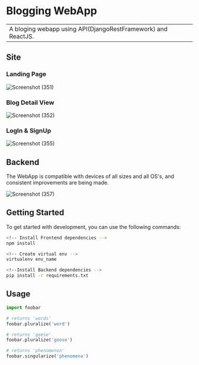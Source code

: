 # Blogging WebApp
<table>
<tr>
<td>
  A bloging webapp using API(DjangoRestFramework) and ReactJS.
</td>
</tr>
</table>

## Site

### Landing Page

![Screenshot (351)](https://user-images.githubusercontent.com/75934126/234777852-7f140bda-5812-4b45-b9b4-c6b6fb70fe5c.png)

### Blog Detail View
![Screenshot (352)](https://user-images.githubusercontent.com/75934126/234777914-3de0278c-46b3-4190-9dd3-a48450a5b1ae.png)

### LogIn & SignUp
![Screenshot (355)](https://user-images.githubusercontent.com/75934126/234777988-8ac317e7-79a0-4776-8262-38e6f324dd36.png)


## Backend
The WebApp is compatible with devices of all sizes and all OS's, and consistent improvements are being made.

![Screenshot (357)](https://user-images.githubusercontent.com/75934126/234778003-27f0fea1-92df-4cae-9f04-057963457640.png)


## Getting Started

To get started with development, you can use the following commands:

```bash
<!-- Install Frontend dependencies -->
npm install

<!-- Create virtual env -->
virtualenv env_name

<!--Install Backend dependencies -->
pip install -r requirements.txt
```

## Usage

```python
import foobar

# returns 'words'
foobar.pluralize('word')

# returns 'geese'
foobar.pluralize('goose')

# returns 'phenomenon'
foobar.singularize('phenomena')
```
